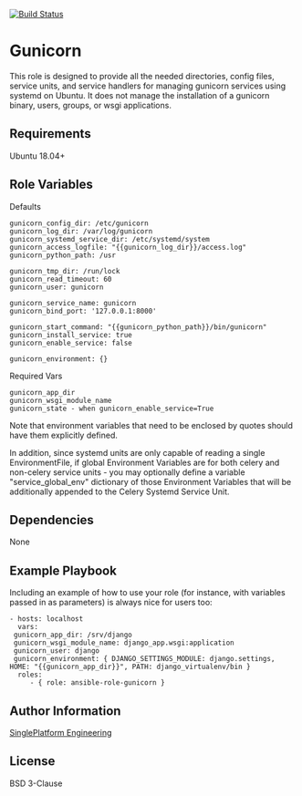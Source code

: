 [![Build Status](https://travis-ci.org/singleplatform-eng/ansible-role-gunicorn-service.svg?branch=master)](https://travis-ci.org/singleplatform-eng/ansible-role-gunicorn-service)

Gunicorn
=========

This role is designed to provide all the needed directories, config files, service units, and service handlers for managing gunicorn services using systemd on Ubuntu. It does not manage the installation of a gunicorn binary, users, groups, or wsgi applications.


Requirements 
------------

Ubuntu 18.04+


Role Variables
--------------
Defaults
```
gunicorn_config_dir: /etc/gunicorn
gunicorn_log_dir: /var/log/gunicorn
gunicorn_systemd_service_dir: /etc/systemd/system
gunicorn_access_logfile: "{{gunicorn_log_dir}}/access.log"
gunicorn_python_path: /usr

gunicorn_tmp_dir: /run/lock
gunicorn_read_timeout: 60
gunicorn_user: gunicorn

gunicorn_service_name: gunicorn
gunicorn_bind_port: '127.0.0.1:8000'

gunicorn_start_command: "{{gunicorn_python_path}}/bin/gunicorn"
gunicorn_install_service: true
gunicorn_enable_service: false

gunicorn_environment: {}
```
Required Vars
```
gunicorn_app_dir
gunicorn_wsgi_module_name
gunicorn_state - when gunicorn_enable_service=True
```
Note that environment variables that need to be enclosed by quotes should have them explicitly defined.

In addition, since systemd units are only capable of reading a single EnvironmentFile, if global Environment Variables are for both celery and non-celery service units - you may optionally define a variable "service_global_env" dictionary of those Environment Variables that will be additionally appended to the Celery Systemd Service Unit.

Dependencies
------------

None

Example Playbook
----------------

Including an example of how to use your role (for instance, with variables passed in as parameters) is always nice for users too:

    - hosts: localhost
      vars:
	 gunicorn_app_dir: /srv/django
	 gunicorn_wsgi_module_name: django_app.wsgi:application
	 gunicorn_user: django
	 gunicorn_environment: { DJANGO_SETTINGS_MODULE: django.settings, HOME: "{{gunicorn_app_dir}}", PATH: django_virtualenv/bin }
      roles:
         - { role: ansible-role-gunicorn }

Author Information
------------------

[SinglePlatform Engineering](http://engineering.singleplatform.com/)

License
-------

BSD 3-Clause

